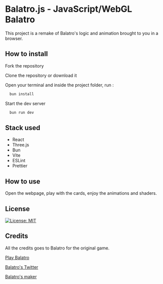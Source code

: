 # Balatro.js - JavaScript/WebGL Balatro

This project is a remake of Balatro's logic and animation brought to you in a browser. 

## How to install

Fork the repository

Clone the repository or download it

Open your terminal and inside the project folder, run :

```bash
  bun install
```

Start the dev server

```bash
  bun run dev
```

## Stack used

- React
- Three.js
- Bun
- Vite
- ESLint
- Prettier

## How to use

Open the webpage, play with the cards, enjoy the animations and shaders.

## License

[![License: MIT](https://img.shields.io/badge/License-MIT-yellow.svg)](https://opensource.org/licenses/MIT)

## Credits

All the credits goes to Balatro for the original game.

[Play Balatro](https://www.playbalatro.com/)

[Balatro's Twitter](https://x.com/BalatroGame)

[Balatro's maker](https://x.com/LocalThunk)